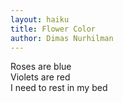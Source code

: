 ```yaml
---
layout: haiku
title: Flower Color
author: Dimas Nurhilman
---
```


Roses are blue<br>
Violets are red<br>
I need to rest in my bed